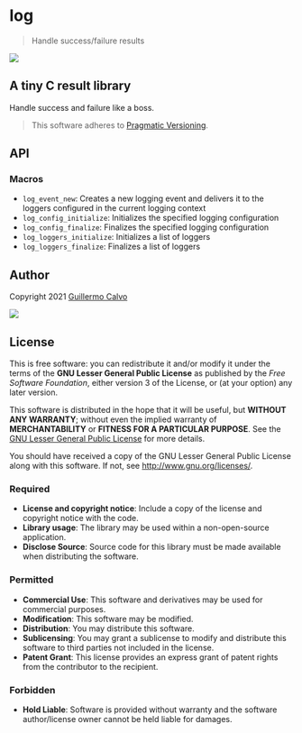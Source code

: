
# log

> Handle success/failure results

![](https://github.com/LeakyAbstractions/result/raw/master/doc/logo.png)


## A tiny C result library

Handle success and failure like a boss.

> This software adheres to [Pragmatic Versioning](https://pragver.github.io/).


## API


### Macros

- `log_event_new`: Creates a new logging event and delivers it to the loggers configured in the current logging context
- `log_config_initialize`: Initializes the specified logging configuration
- `log_config_finalize`: Finalizes the specified logging configuration
- `log_loggers_initialize`: Initializes a list of loggers
- `log_loggers_finalize`: Finalizes a list of loggers


## Author

Copyright 2021 [Guillermo Calvo](https://github.com/guillermocalvo)

[![](https://guillermo.dev/assets/images/thumb.png)](https://guillermo.dev/)


## License

This is free software: you can redistribute it and/or modify it under the terms
of the **GNU Lesser General Public License** as published by the
*Free Software Foundation*, either version 3 of the License, or (at your option)
any later version.

This software is distributed in the hope that it will be useful, but
**WITHOUT ANY WARRANTY**; without even the implied warranty of
**MERCHANTABILITY** or **FITNESS FOR A PARTICULAR PURPOSE**. See the
[GNU Lesser General Public License](http://www.gnu.org/licenses/lgpl.html) for
more details.

You should have received a copy of the GNU Lesser General Public License along
with this software. If not, see <http://www.gnu.org/licenses/>.

### Required

- **License and copyright notice**: Include a copy of the license and copyright
notice with the code.
- **Library usage**: The library may be used within a non-open-source
application.
- **Disclose Source**: Source code for this library must be made available when
distributing the software.

### Permitted

- **Commercial Use**: This software and derivatives may be used for commercial
purposes.
- **Modification**: This software may be modified.
- **Distribution**: You may distribute this software.
- **Sublicensing**: You may grant a sublicense to modify and distribute this
software to third parties not included in the license.
- **Patent Grant**: This license provides an express grant of patent rights from
the contributor to the recipient.

### Forbidden

- **Hold Liable**: Software is provided without warranty and the software
author/license owner cannot be held liable for damages.
